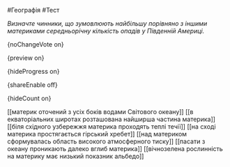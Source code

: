 #Географія #Тест

*Визначте чинники, що зумовлюють найбільшу порівняно з іншими материками середньорічну кількість опадів у Південній Америці.*

{noChangeVote on}

{preview on}

{hideProgress on}

{shareEnable off}

{hideCount on}

[[материк оточений з усіх боків водами Світового океану]]
[[в екваторіальних широтах розташована найширша частина материка]]
[[біля східного узбережжя материка проходять теплі течії]]
[[на сході материка простягається гірський хребет]]
[[над материком сформувалась область високого атмосферного тиску]]
[[пасати з океану проникають далеко вглиб материка]]
[[вічнозелена рослинність на материку має низький показник альбедо]]
